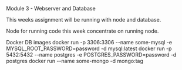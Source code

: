 Module 3 - Webserver and Database

This weeks assignment will be running with node and database.

Node for running code this week concentrate on running node.



Docker DB images
docker run -p 3306:3306 --name some-mysql -e MYSQL_ROOT_PASSWORD=password -d mysql:latest
docker run -p 5432:5432 --name postgres -e POSTGRES_PASSWORD=password -d postgres
docker run --name some-mongo -d mongo:tag

